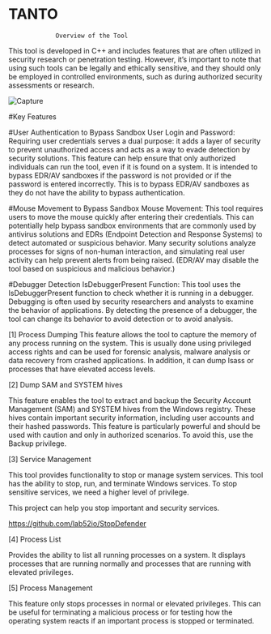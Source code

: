 # TANTO
                 Overview of the Tool

This tool is developed in C++ and includes features that are often utilized in security research or penetration testing. However, it’s important to note that using such tools can be legally and ethically sensitive, and they should only be employed in controlled environments, such as during authorized security assessments or research.


![Capture](https://github.com/user-attachments/assets/6dfaca08-feec-446a-ab45-ace2a8c0b405)


#Key Features

#User Authentication to Bypass Sandbox
User Login and Password: Requiring user credentials serves a dual purpose: it adds a layer of security to prevent unauthorized access and acts as a way to evade detection by security solutions. This feature can help ensure that only authorized individuals can run the tool, even if it is found on a system. It is intended to bypass EDR/AV sandboxes if the password is not provided or if the password is entered incorrectly. This is to bypass EDR/AV sandboxes as they do not have the ability to bypass authentication.

#Mouse Movement to Bypass Sandbox
Mouse Movement: This tool requires users to move the mouse quickly after entering their credentials. This can potentially help bypass sandbox environments that are commonly used by antivirus solutions and EDRs (Endpoint Detection and Response Systems) to detect automated or suspicious behavior. Many security solutions analyze processes for signs of non-human interaction, and simulating real user activity can help prevent alerts from being raised. (EDR/AV may disable the tool based on suspicious and malicious behavior.)

#Debugger Detection
IsDebuggerPresent Function: This tool uses the IsDebuggerPresent function to check whether it is running in a debugger. Debugging is often used by security researchers and analysts to examine the behavior of applications. By detecting the presence of a debugger, the tool can change its behavior to avoid detection or to avoid analysis.

[1] Process Dumping
This feature allows the tool to capture the memory of any process running on the system. This is usually done using privileged access rights and can be used for forensic analysis, malware analysis or data recovery from crashed applications. In addition, it can dump lsass or processes that have elevated access levels.

[2] Dump SAM and SYSTEM hives

This feature enables the tool to extract and backup the Security Account Management (SAM) and SYSTEM hives from the Windows registry. These hives contain important security information, including user accounts and their hashed passwords. This feature is particularly powerful and should be used with caution and only in authorized scenarios. To avoid this, use the Backup privilege.

[3] Service Management

This tool provides functionality to stop or manage system services. This tool has the ability to stop, run, and terminate Windows services. To stop sensitive services, we need a higher level of privilege.

This project can help you stop important and security services.

https://github.com/lab52io/StopDefender

[4] Process List

Provides the ability to list all running processes on a system. It displays processes that are running normally and processes that are running with elevated privileges.

[5] Process Management

This feature only stops processes in normal or elevated privileges. This can be useful for terminating a malicious process or for testing how the operating system reacts if an important process is stopped or terminated.
